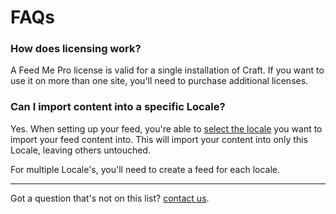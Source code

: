 # FAQs

### How does licensing work?

A Feed Me Pro license is valid for a single installation of Craft. If you want to use it on more than one site, you'll need to purchase additional licenses.

### Can I import content into a specific Locale?

Yes. When setting up your feed, you're able to [select the locale](/craft-plugins/feed-me/docs/feature-tour/creating-your-feed#locales) you want to import your feed content into. This will import your content into only this Locale, leaving others untouched.

For multiple Locale's, you'll need to create a feed for each locale.

* * *

Got a question that's not on this list? [contact us](mailto:support@verbb.io).